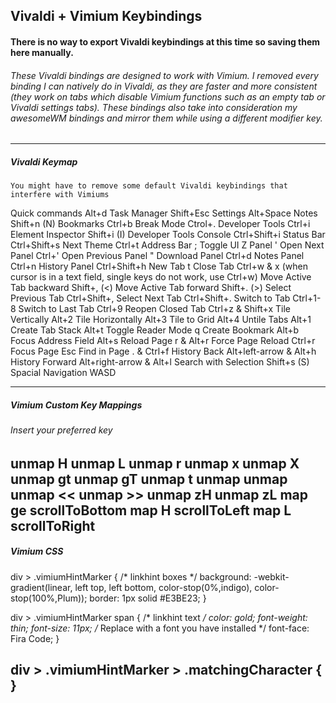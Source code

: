 ## Vivaldi + Vimium Keybindings
#### There is no way to export Vivaldi keybindings at this time so saving them here manually.

###### These Vivaldi bindings are designed to work with Vimium. I removed every binding I can natively do in Vivaldi, as they are faster and more consistent (they work on tabs which disable Vimium functions such as an empty tab or Vivaldi settings tabs). These bindings also take into consideration my awesomeWM bindings and mirror them while using a different modifier key.

---
##### Vivaldi Keymap
`You might have to remove some default Vivaldi keybindings that interfere with Vimiums`

Quick commands 			 Alt+d
Task Manager 			 Shift+Esc
Settings 				 Alt+Space
Notes 					 Shift+n (N)
Bookmarks 				 Ctrl+b
Break Mode 				 Ctrol+.
Developer Tools 		 Ctrl+i
Element Inspector 		 Shift+i (I)
Developer Tools Console  Ctrl+Shift+i
Status Bar 				 Ctrl+Shift+s
Next Theme 				 Ctrl+t
Address Bar 			 ;
Toggle UI 				 Z
Panel 					 '
Open Next Panel 		 Ctrl+'
Open Previous Panel 	 "
Download Panel 			 Ctrl+d
Notes Panel 			 Ctrl+n
History Panel 			 Ctrl+Shift+h
New Tab 				 t
Close Tab 				 Ctrl+w & x (when cursor is in a text field, single keys do not work, use Ctrl+w)
Move Active Tab backward Shift+, (<)
Move Active Tab forward  Shift+. (>)
Select Previous Tab 	 Ctrl+Shift+,
Select Next Tab 		 Ctrl+Shift+.
Switch to Tab 			 Ctrl+1-8
Switch to Last Tab 		 Ctrl+9
Reopen Closed Tab 		 Ctrl+z & Shift+x
Tile Vertically 		 Alt+2
Tile Horizontally 		 Alt+3
Tile to Grid 			 Alt+4
Untile Tabs 			 Alt+1
Create Tab Stack 		 Alt+t
Toggle Reader Mode 		 q
Create Bookmark 		 Alt+b
Focus Address Field 	 Alt+s
Reload Page 			 r & Alt+r
Force Page Reload 		 Ctrl+r
Focus Page 				 Esc
Find in Page 			 . & Ctrl+f
History Back 			 Alt+left-arrow & Alt+h
History Forward 		 Alt+right-arrow & Alt+l
Search with Selection 	 Shift+s (S)
Spacial Navigation 		 WASD

---
##### Vimium Custom Key Mappings

###### Insert your preferred key
unmap H
unmap L
unmap r
unmap x
unmap X
unmap gt
unmap gT
unmap t
unmap <c-e>
unmap <c-y>
unmap <<
unmap >>
unmap zH
unmap zL
map ge scrollToBottom
map H scrollToLeft
map L scrollToRight
---

##### Vimium CSS

div > .vimiumHintMarker {
/* linkhint boxes */
background: -webkit-gradient(linear, left top, left bottom, color-stop(0%,indigo),
  color-stop(100%,Plum));
  border: 1px solid #E3BE23;
  }

  div > .vimiumHintMarker span {
  /* linkhint text */
  color: gold;
  font-weight: thin;
  font-size: 11px;
  /* Replace with a font you have installed */
  font-face: Fira Code;
  }

  div > .vimiumHintMarker > .matchingCharacter {
  }
---
